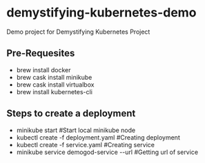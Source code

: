 # demystifying-kubernetes-demo
Demo project for Demystifying Kubernetes Project

## Pre-Requesites
  
- brew install docker
- brew cask install minikube
- brew cask install virtualbox
- brew install kubernetes-cli

## Steps to create a deployment

- minikube start #Start local minikube node
- kubectl create -f deployment.yaml #Creating deployment
- kubectl create -f service.yaml #Creating service
- minikube service demogod-service --url #Getting url of service
